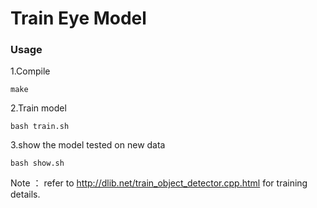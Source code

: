 
# Train Eye Model

### Usage

1.Compile
    
    make
    
	
2.Train	model
    
    bash train.sh
    
3.show the model tested on new data
    
    bash show.sh
	
Note ： refer to http://dlib.net/train_object_detector.cpp.html for training details.	
    